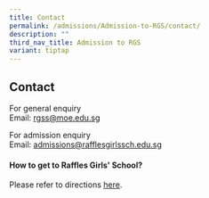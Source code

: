 ```yaml
---
title: Contact
permalink: /admissions/Admission-to-RGS/contact/
description: ""
third_nav_title: Admission to RGS
variant: tiptap
---
```

<h2>Contact</h2>
<p>For general enquiry
<br>Email:&nbsp;<a href="mailto:rgss@moe.edu.sg" rel="noopener noreferrer nofollow" target="_blank">rgss@moe.edu.sg</a>
</p>
<p>For admission enquiry
<br>Email: <a href="admissions@rafflesgirlssch.edu.sg" rel="noopener noreferrer nofollow" target="_blank">admissions@rafflesgirlssch.edu.sg</a>
</p>
<h4>How to get to Raffles Girls' School?</h4>
<p>Please refer to directions&nbsp;<a href="/about-us/visitor-info/" rel="noopener noreferrer nofollow" target="_blank">here</a>.</p>